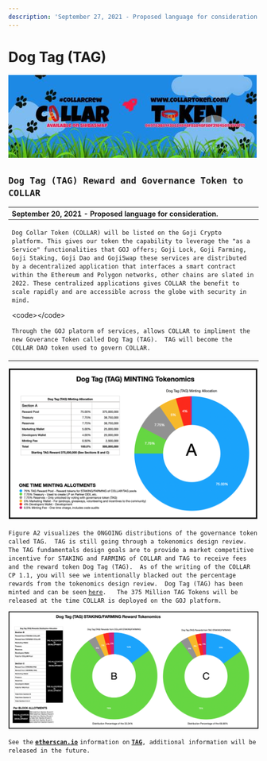 ```yaml
---
description: 'September 27, 2021 - Proposed language for consideration.'
---
```


# Dog Tag \(TAG\)

![](../../.gitbook/assets/1080x360.jpg)

## **`Dog Tag (TAG) Reward and Governance Token to COLLAR`**

<table>
  <thead>
    <tr>
      <th style="text-align:left">September 20, 2021 - Proposed language for consideration.</th>
    </tr>
  </thead>
  <tbody>
    <tr>
      <td style="text-align:left">
        <p><code>Dog Collar Token (COLLAR) will be listed on the Goji Crypto platform. This gives our token the capability to leverage the &quot;as a Service&quot; functionalities that GOJ offers; Goji Lock, Goji Farming, Goji Staking, Goji Dao and GojiSwap these services are distributed by a decentralized application that interfaces a smart contract within the Ethereum and Polygon networks, other chains are slated in 2022. These centralized applications gives COLLAR the benefit to scale rapidly and are accessible across the globe with security in mind.</code>
        </p>
        <p>&lt;code&gt;&lt;/code&gt;</p>
        <p><code>Through the GOJ platorm of services, allows COLLAR to impliment the new Goverance Token called Dog Tag (TAG).  TAG will become the COLLAR DAO token used to govern COLLAR.</code>
        </p>
      </td>
    </tr>
  </tbody>
</table>



![Figure A1 \(SUBJECT TO CHANGE\)](../../.gitbook/assets/image%20%283%29.png)

`Figure A2 visualizes the ONGOING distributions of the governance token called TAG.  TAG is still going through a tokenomics design review.  The TAG fundamentals design goals are to provide a market competitive incentive for STAKING and FARMING of COLLAR and TAG to receive fees and the reward token Dog Tag (TAG).  As of the writing of the COLLAR CP 1.1, you will see we intentionally blacked out the percentage rewards from the tokenomics design review.  Dog Tag (TAG) has been minted and can be seen` [`here`](https://etherscan.io/token/0x7797c85b46f548eacc07c229f6cd207d6370442f)`.   The 375 Million TAG Tokens will be released at the time COLLAR is deployed on the GOJ platform.`

![Figure A2 \(SUBJECT TO CHANGE\)](../../.gitbook/assets/image%20%284%29.png)

`See the` [**`etherscan.io`**](https://etherscan.io/token/0x7797c85b46f548eacc07c229f6cd207d6370442f) `information on` [**`TAG`**](https://etherscan.io/token/0x7797c85b46f548eacc07c229f6cd207d6370442f)`, additional information will be released in the future.`

